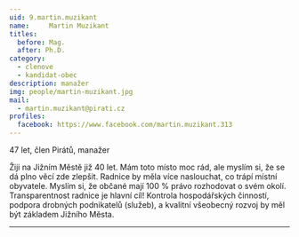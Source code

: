 ```yaml
---
uid: 9.martin.muzikant
name:     Martin Muzikant
titles:
  before: Mag. 
  after: Ph.D.
category:
  - clenove
  - kandidat-obec
description: manažer
img: people/martin-muzikant.jpg
mail:
  - martin.muzikant@pirati.cz
profiles:
  facebook: https://www.facebook.com/martin.muzikant.313
---
```


47 let, člen Pirátů, manažer

Žiji na Jižním Městě již 40 let. Mám toto místo moc rád, ale myslím si, že se dá plno věcí zde zlepšit. Radnice by měla více naslouchat, co trápí místní obyvatele. Myslím si, že občané mají 100 % právo rozhodovat o svém okolí. Transparentnost radnice je hlavní cíl! Kontrola hospodářských činností, podpora drobných podnikatelů (služeb), a kvalitní všeobecný rozvoj by měl být základem Jižního Města.
 

---
